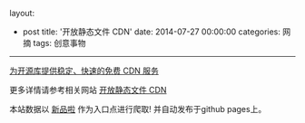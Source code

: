 layout: 
  - post 
title: '开放静态文件 CDN' 
date: 2014-07-27 00:00:00 
categories: 网摘 
tags: 创意事物 
---

<a href="http://xinpinla.com/product/299" title="查看产品详情">
								为开源库提供稳定、快速的免费 CDN 服务							</a>  

更多详情请参考相关网站 [开放静态文件 CDN](http://www.staticfile.org/)  

本站数据以 [新品啦](http://xinpinla.com/) 作为入口点进行爬取! 并自动发布于github pages上。  
